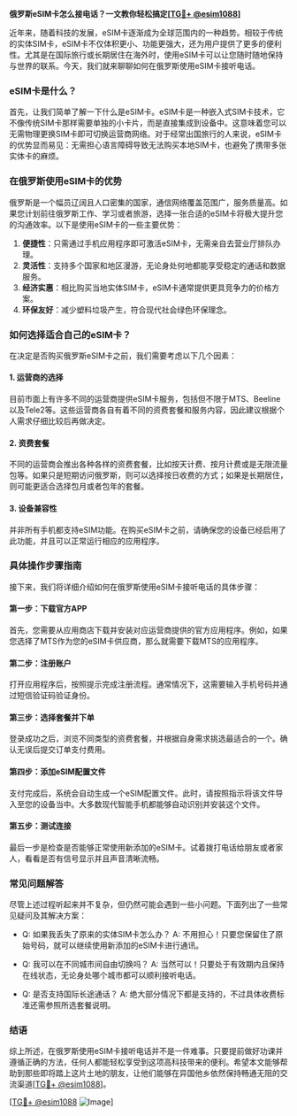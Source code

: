 **俄罗斯eSIM卡怎么接电话？一文教你轻松搞定[[TG💪+ @esim1088](https://t.me/s/esim1088)]**

近年来，随着科技的发展，eSIM卡逐渐成为全球范围内的一种趋势。相较于传统的实体SIM卡，eSIM卡不仅体积更小、功能更强大，还为用户提供了更多的便利性。尤其是在国际旅行或长期居住在海外时，使用eSIM卡可以让您随时随地保持与世界的联系。今天，我们就来聊聊如何在俄罗斯使用eSIM卡接听电话。

### eSIM卡是什么？

首先，让我们简单了解一下什么是eSIM卡。eSIM卡是一种嵌入式SIM卡技术，它不像传统SIM卡那样需要单独的小卡片，而是直接集成到设备中。这意味着您可以无需物理更换SIM卡即可切换运营商网络。对于经常出国旅行的人来说，eSIM卡的优势显而易见：无需担心语言障碍导致无法购买本地SIM卡，也避免了携带多张实体卡的麻烦。

### 在俄罗斯使用eSIM卡的优势

俄罗斯是一个幅员辽阔且人口密集的国家，通信网络覆盖范围广，服务质量高。如果您计划前往俄罗斯工作、学习或者旅游，选择一张合适的eSIM卡将极大提升您的沟通效率。以下是使用eSIM卡的一些主要优势：

1. **便捷性**：只需通过手机应用程序即可激活eSIM卡，无需亲自去营业厅排队办理。
2. **灵活性**：支持多个国家和地区漫游，无论身处何地都能享受稳定的通话和数据服务。
3. **经济实惠**：相比购买当地实体SIM卡，eSIM卡通常提供更具竞争力的价格方案。
4. **环保友好**：减少塑料垃圾产生，符合现代社会绿色环保理念。

### 如何选择适合自己的eSIM卡？

在决定是否购买俄罗斯eSIM卡之前，我们需要考虑以下几个因素：

#### 1. 运营商的选择
目前市面上有许多不同的运营商提供eSIM卡服务，包括但不限于MTS、Beeline以及Tele2等。这些运营商各自有着不同的资费套餐和服务内容，因此建议根据个人需求仔细比较后再做决定。

#### 2. 资费套餐
不同的运营商会推出各种各样的资费套餐，比如按天计费、按月计费或是无限流量包等。如果只是短期访问俄罗斯，则可以选择按日收费的方式；如果是长期居住，则可能更适合选择包月或者包年的套餐。

#### 3. 设备兼容性
并非所有手机都支持eSIM功能。在购买eSIM卡之前，请确保您的设备已经启用了此功能，并且可以正常运行相应的应用程序。

### 具体操作步骤指南

接下来，我们将详细介绍如何在俄罗斯使用eSIM卡接听电话的具体步骤：

#### 第一步：下载官方APP
首先，您需要从应用商店下载并安装对应运营商提供的官方应用程序。例如，如果您选择了MTS作为您的eSIM卡供应商，那么就需要下载MTS的应用程序。

#### 第二步：注册账户
打开应用程序后，按照提示完成注册流程。通常情况下，这需要输入手机号码并通过短信验证码验证身份。

#### 第三步：选择套餐并下单
登录成功之后，浏览不同类型的资费套餐，并根据自身需求挑选最适合的一个。确认无误后提交订单支付费用。

#### 第四步：添加eSIM配置文件
支付完成后，系统会自动生成一个eSIM配置文件。此时，请按照指示将该文件导入至您的设备当中。大多数现代智能手机都能够自动识别并安装这个文件。

#### 第五步：测试连接
最后一步是检查是否能够正常使用新添加的eSIM卡。试着拨打电话给朋友或者家人，看看是否有信号显示并且声音清晰流畅。

### 常见问题解答

尽管上述过程听起来并不复杂，但仍然可能会遇到一些小问题。下面列出了一些常见疑问及其解决方案：

- Q: 如果我丢失了原来的实体SIM卡怎么办？
  A: 不用担心！只要您保留住了原始号码，就可以继续使用新添加的eSIM卡进行通讯。

- Q: 我可以在不同城市间自由切换吗？
  A: 当然可以！只要处于有效期内且保持在线状态，无论身处哪个城市都可以顺利接听电话。

- Q: 是否支持国际长途通话？
  A: 绝大部分情况下都是支持的，不过具体收费标准还需参照所选套餐说明。

### 结语

综上所述，在俄罗斯使用eSIM卡接听电话并不是一件难事。只要提前做好功课并遵循正确的方法，任何人都能轻松享受到这项高科技带来的便利。希望本文能够帮助到那些即将踏上这片土地的朋友，让他们能够在异国他乡依然保持畅通无阻的交流渠道[[TG💪+ @esim1088](https://t.me/s/esim1088)]。

[[TG💪+ @esim1088](https://t.me/s/esim1088) ![Image](https://i.postimg.cc/4NQfJmqS/Snipaste-2025-05-13-00-14-12.png)]
